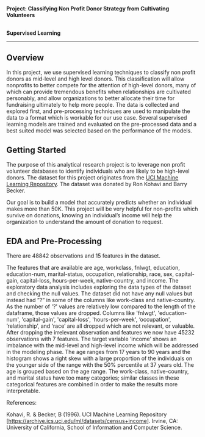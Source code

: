 <!-- Output copied to clipboard! -->

<!-----

Yay, no errors, warnings, or alerts!

Conversion time: 0.343 seconds.


Using this Markdown file:

1. Paste this output into your source file.
2. See the notes and action items below regarding this conversion run.
3. Check the rendered output (headings, lists, code blocks, tables) for proper
   formatting and use a linkchecker before you publish this page.

Conversion notes:

* Docs to Markdown version 1.0β34
* Sun Mar 26 2023 21:29:51 GMT-0700 (PDT)
* Source doc: ReadMe GitHub
----->



# 
**Project: Classifying Non Profit Donor Strategy from Cultivating Volunteers**


## 
**Supervised Learning**


---


## **Overview**

In this project, we use supervised learning techniques to classify non profit donors as mid-level and high level donors. This classification will allow nonprofits to better compete for the attention of high-level donors, many of which can provide tremendous benefits when relationships are cultivated personably, and allow organizations to better allocate their time for fundraising ultimately to help more people. The data is collected and explored first, and pre-processing techniques are used to manipulate the data to a format which is workable for our use case. Several supervised learning models are trained and evaluated on the pre-processed data and a best suited model was selected based on the performance of the models.


## **Getting Started**

The purpose of this analytical research project is to leverage non profit volunteer databases to identify individuals who are likely to be high-level donors. The dataset for this project originates from the [UCI Machine Learning Repository](https://archive.ics.uci.edu/ml/datasets/Census+Income). The dataset was donated by Ron Kohavi and Barry Becker.

Our goal is to build a model that accurately predicts whether an individual makes more than 50K. This project will be very helpful for non-profits which survive on donations, knowing an individual’s income will help the organization to understand the amount of donation to request.


## **EDA and Pre-Processing**

There are 48842 observations and 15 features in the dataset. 

The features that are available are age, workclass, fnlwgt, education, education-num, marital-status, occupation, relationship, race, sex, capital-gain, capital-loss, hours-per-week, native-country, and income. The exploratory data analysis includes exploring the data types of the dataset and checking the null values. The dataset did not have any null values but instead had ”?” in some of the columns like work-class and native-country. As the number of '?' values are relatively low compared to the length of the dataframe, those values are dropped. Columns like 'fnlwgt', 'education-num', 'capital-gain', 'capital-loss', 'hours-per-week', ‘occupation', ’relationship’, and ‘race’ are all dropped which are not relevant, or valuable.  After dropping the irrelevant observation and features we now have 45232 observations with 7 features. The target variable ‘income’ shows an imbalance with the mid-level and high-level income which will be addressed in the modeling phase. The age ranges from 17 years to 90 years and the histogram shows a right skew with a large proportion of the individuals on the younger side of the range with the 50% percentile at 37 years old. The age is grouped based on the age range. The work-class, native-country, and marital status have too many categories; similar classes in these categorical features are combined in order to make the results more interpretable. 

References:

Kohavi, R. & Becker, B (1996). UCI Machine Learning Repository [https://archive.ics.uci.edu/ml/datasets/census+income]. Irvine, CA: University of California, School of Information and Computer Science.